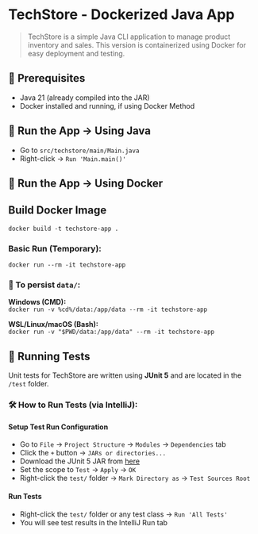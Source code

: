 # TechStore - Dockerized Java App
>TechStore is a simple Java CLI application to manage product inventory and sales. This version is containerized using Docker for easy deployment and testing.

## 🔧 Prerequisites

- Java 21 (already compiled into the JAR)
- Docker installed and running, if using Docker Method

## 🚀 Run the App → Using Java
- Go to `src/techstore/main/Main.java`
- Right-click → `Run 'Main.main()'`

## 🚀 Run the App → Using Docker

## Build Docker Image
`docker build -t techstore-app .`

### Basic Run (Temporary):
`docker run --rm -it techstore-app`

### 💾 To persist `data/`:
**Windows (CMD):**  
`docker run -v %cd%/data:/app/data --rm -it techstore-app`

**WSL/Linux/macOS (Bash):**  
`docker run -v "$PWD/data:/app/data" --rm -it techstore-app`

## 🧪 Running Tests

Unit tests for TechStore are written using **JUnit 5** and are located in the `/test` folder.

### 🛠 How to Run Tests (via IntelliJ):

#### Setup Test Run Configuration
- Go to `File` → `Project Structure` → `Modules` → `Dependencies` tab
- Click the `+` button → `JARs or directories...`
- Download the JUnit 5 JAR from [here](https://repo1.maven.org/maven2/org/junit/platform/junit-platform-console-standalone/1.9.3/junit-platform-console-standalone-1.9.3.jar)
- Set the scope to `Test` → `Apply` → `OK`
- Right-click the `test/` folder → `Mark Directory as` → `Test Sources Root`

#### Run Tests
- Right-click the `test/` folder or any test class → `Run 'All Tests'`
- You will see test results in the IntelliJ Run tab